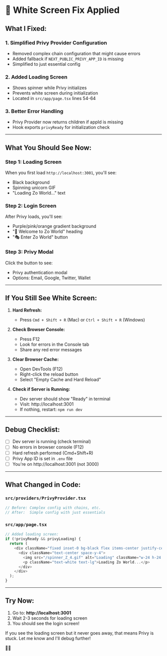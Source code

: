 # 🔧 White Screen Fix Applied

## What I Fixed:

### 1. **Simplified Privy Provider Configuration**
   - Removed complex chain configuration that might cause errors
   - Added fallback if `NEXT_PUBLIC_PRIVY_APP_ID` is missing
   - Simplified to just essential config

### 2. **Added Loading Screen**
   - Shows spinner while Privy initializes
   - Prevents white screen during initialization
   - Located in `src/app/page.tsx` lines 54-64

### 3. **Better Error Handling**
   - Privy Provider now returns children if appId is missing
   - Hook exports `privyReady` for initialization check

---

## What You Should See Now:

### **Step 1: Loading Screen**
When you first load `http://localhost:3001`, you'll see:
- Black background
- Spinning unicorn GIF
- "Loading Zo World..." text

### **Step 2: Login Screen**
After Privy loads, you'll see:
- Purple/pink/orange gradient background
- "🦄 Welcome to Zo World" heading
- "🎭 Enter Zo World" button

### **Step 3: Privy Modal**
Click the button to see:
- Privy authentication modal
- Options: Email, Google, Twitter, Wallet

---

## If You Still See White Screen:

1. **Hard Refresh:**
   - Press `Cmd + Shift + R` (Mac) or `Ctrl + Shift + R` (Windows)
   
2. **Check Browser Console:**
   - Press F12
   - Look for errors in the Console tab
   - Share any red error messages

3. **Clear Browser Cache:**
   - Open DevTools (F12)
   - Right-click the reload button
   - Select "Empty Cache and Hard Reload"

4. **Check if Server is Running:**
   - Dev server should show "Ready" in terminal
   - Visit: http://localhost:3001
   - If nothing, restart: `npm run dev`

---

## Debug Checklist:

- [ ] Dev server is running (check terminal)
- [ ] No errors in browser console (F12)
- [ ] Hard refresh performed (Cmd+Shift+R)
- [ ] Privy App ID is set in `.env` file
- [ ] You're on http://localhost:3001 (not 3000)

---

## What Changed in Code:

### `src/providers/PrivyProvider.tsx`
```typescript
// Before: Complex config with chains, etc.
// After:  Simple config with just essentials
```

### `src/app/page.tsx`
```typescript
// Added loading screen:
if (!privyReady && privyLoading) {
  return (
    <div className="fixed inset-0 bg-black flex items-center justify-center">
      <div className="text-center space-y-4">
        <img src="/spinner_Z_4.gif" alt="Loading" className="w-24 h-24 mx-auto" />
        <p className="text-white text-lg">Loading Zo World...</p>
      </div>
    </div>
  );
}
```

---

## Try Now:

1. Go to: **http://localhost:3001**
2. Wait 2-3 seconds for loading screen
3. You should see the login screen!

If you see the loading screen but it never goes away, that means Privy is stuck. Let me know and I'll debug further!

🦄✨



